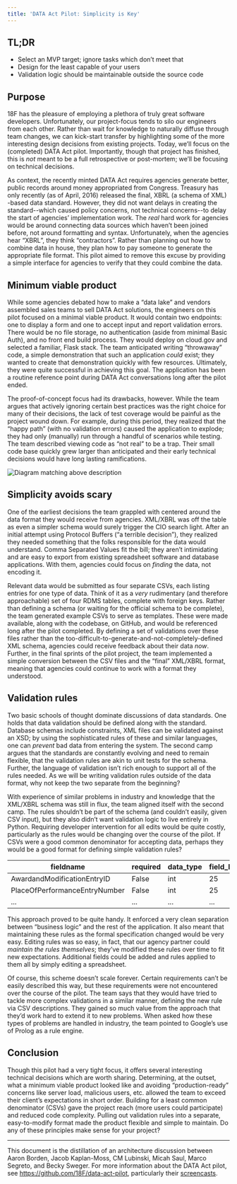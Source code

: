 ```yaml
---
title: 'DATA Act Pilot: Simplicity is Key'
---
```


## TL;DR

* Select an MVP target; ignore tasks which don’t meet that
* Design for the least capable of your users
* Validation logic should be maintainable outside the source code

## Purpose

18F has the pleasure of employing a plethora of truly great software
developers. Unfortunately, our project-focus tends to silo our engineers from
each other. Rather than wait for knowledge to naturally diffuse through team
changes, we can kick-start transfer by highlighting some of the more
interesting design decisions from existing projects. Today, we’ll focus on the
(completed) DATA Act pilot. Importantly, though that project has finished,
this is _not_ meant to be a full retrospective or post-mortem; we’ll be
focusing on technical decisions.

As context, the recently minted DATA Act requires agencies generate better,
public records around money appropriated from Congress. Treasury has only
recently (as of April, 2016) released the final, XBRL (a schema of XML) -based
data standard. However, they did not want delays in creating the
standard--which caused policy concerns, not technical concerns--to delay the
start of agencies’ implementation work. The _real_ hard work for agencies
would be around connecting data sources which haven’t been joined before, not
around formatting and syntax. Unfortunately, when the agencies hear “XBRL”,
they think “contractors”. Rather than planning out how to combine data in
house, they plan how to pay someone to generate the appropriate file format.
This pilot aimed to remove this excuse by providing a simple interface for
agencies to verify that they could combine the data.

## Minimum viable product

While some agencies debated how to make a “data lake” and vendors assembled
sales teams to sell DATA Act solutions, the engineers on this pilot focused on
a minimal viable product. It would contain two endpoints: one to display a
form and one to accept input and report validation errors. There would be no
file storage, no authentication (aside from minimal Basic Auth), and no
front end build process. They would deploy on cloud.gov and selected a
familiar, Flask stack. The team anticipated writing “throwaway” code, a simple
demonstration that such an application _could_ exist; they wanted to create
that demonstration quickly with few resources. Ultimately, they were quite
successful in achieving this goal. The application has been a routine
reference point during DATA Act conversations long after the pilot ended.

The proof-of-concept focus had its drawbacks, however. While the team argues
that actively ignoring certain best practices was the right choice for many of
their decisions, the lack of test coverage would be painful as the project
wound down. For example, during this period, they realized that the “happy
path” (with no validation errors) caused the application to explode; they had
only (manually) run through a handful of scenarios while testing. The team
described viewing code as “not real” to be a trap. Their small code base
quickly grew larger than anticipated and their early technical decisions would
have long lasting ramifications.

![Diagram matching above description]({{site.baseurl}}/architecture-reviews/data-act-pilot/data-act-diagram.png)

## Simplicity avoids scary

One of the earliest decisions the team grappled with centered around the data
format they would receive from agencies. XML/XBRL was off the table as even a
simpler schema would surely trigger the CIO search light. After an initial
attempt using Protocol Buffers (“a terrible decision”), they realized they
needed something that the folks responsible for the data would understand.
Comma Separated Values fit the bill; they aren’t intimidating and are easy to
export from existing spreadsheet software and database applications. With
them, agencies could focus on _finding_ the data, not encoding it.

Relevant data would be submitted as four separate CSVs, each listing entries
for one type of data. Think of it as a _very_ rudimentary (and therefore
approachable) set of four RDMS tables, complete with foreign keys. Rather than
defining a schema (or waiting for the official schema to be complete), the
team generated example CSVs to serve as templates. These were made available,
along with the codebase, on GitHub, and would be referenced long after the
pilot completed. By defining a set of validations over these files rather than
the too-difficult-to-generate-and-not-completely-defined XML schema, agencies
could receive feedback about their data _now_. Further, in the final sprints
of the pilot project, the team implemented a simple conversion between the CSV
files and the “final” XML/XBRL format, meaning that agencies could continue to
work with a format they understood.

## Validation rules

Two basic schools of thought dominate discussions of data standards. One holds
that data validation should be defined along with the standard. Database
schemas include constraints, XML files can be validated against an XSD; by
using the sophisticated rules of these and similar languages, one can
_prevent_ bad data from entering the system. The second camp  argues that the
standards are constantly evolving and need to remain flexible, that the
validation rules are akin to unit tests for the schema. Further, the language
of validation isn’t rich enough to support all of the rules needed. As we will
be writing validation rules outside of the data format, why not keep the two
separate from the beginning?

With experience of similar problems in industry and knowledge that the
XML/XBRL schema was still in flux, the team aligned itself with the second
camp. The rules shouldn’t be part of the schema (and couldn’t easily, given
CSV input), but they also didn’t want validation logic to live entirely in
Python. Requiring developer intervention for all edits would be quite costly,
particularly as the rules would be changing over the course of the pilot. If
CSVs were a good common denominator for accepting data, perhaps they would be
a good format for defining simple validation rules?

| fieldname | required | data_type | field_length | unique |
| --- | --- | --- | --- | --- |
| AwardandModificationEntryID | False | int | 25 | False |
| PlaceOfPerformanceEntryNumber | False | int | 25 | False |
| ... | ... | ... | ... | ... |

This approach proved to be quite handy. It enforced a very clean separation
between “business logic” and the rest of the application. It also meant that
maintaining these rules as the formal specification changed would be very
easy. Editing rules was so easy, in fact, that our agency partner could
_maintain the rules themselves_; they’ve modified these rules over time to fit
new expectations. Additional fields could be added and rules applied to them
all by simply editing a spreadsheet.

Of course, this scheme doesn’t scale forever. Certain requirements can’t be
easily described this way, but these requirements were not encountered over
the course of the pilot. The team says that they would have tried to tackle
more complex validations in a similar manner, defining the new rule via CSV
descriptions. They gained so much value from the approach that they’d work
hard to extend it to new problems. When asked how these types of problems are
handled in industry, the team pointed to Google’s use of Prolog as a rule
engine.

## Conclusion

Though this pilot had a very tight focus, it offers several interesting
technical decisions which are worth sharing. Determining, at the outset, what
a minimum viable product looked like and avoiding “production-ready” concerns
like server load, malicious users, etc. allowed the team to exceed their
client’s expectations in short order. Building for a least common denominator
(CSVs) gave the project reach (more users could participate) and reduced code
complexity. Pulling out validation rules into a separate, easy-to-modify
format made the product flexible and simple to maintain. Do any of these
principles make sense for your project?

---

This document is the distillation of an architecture discussion between Aaron
Borden, Jacob Kaplan-Moss, CM Lubinski, Micah Saul, Marco Segreto, and Becky
Sweger. For more information about the DATA Act pilot, see
https://github.com/18F/data-act-pilot, particularly their
[screencasts](https://github.com/18F/data-act-pilot/tree/master/assets/screencast).

